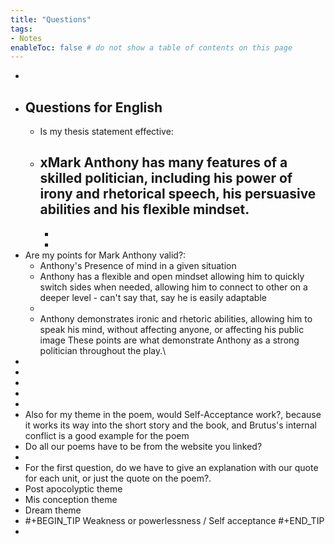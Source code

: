 ```yaml
---
title: "Questions"
tags:
- Notes
enableToc: false # do not show a table of contents on this page
---
```


- 
- ## Questions for English
	- Is my thesis statement effective:
	- xMark Anthony has many features of a skilled politician, including his power of irony and rhetorical speech, his persuasive abilities and his flexible mindset.
		-
		-
		-
- Are my points for Mark Anthony valid?:
	- Anthony's Presence of mind in a given situation
	- Anthony has a flexible and open mindset allowing him to quickly switch sides when needed, allowing him to connect to other on a deeper level - can't say that, say he is easily adaptable
	-
	- Anthony demonstrates ironic and rhetoric abilities, allowing him to speak his mind, without affecting anyone, or affecting his public image
	  These points are what demonstrate Anthony as a strong politician throughout the play.\
-
-
-
-
-
- Also for my theme in the poem, would Self-Acceptance work?, because it works its way into the short story and the book, and Brutus's internal conflict is a good example for the poem
- Do all our poems have to be from the website you linked?
-
- For the first question, do we have to give an explanation with our quote for each unit, or just the quote on the poem?.
- Post apocolyptic theme
- Mis conception theme
- Dream theme
- #+BEGIN_TIP
  Weakness or powerlessness / Self acceptance
  #+END_TIP
-


